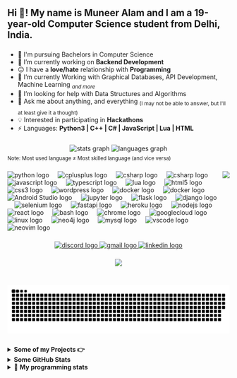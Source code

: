 <h2 align="left">Hi 👋! My name is Muneer Alam and I am a 19-year-old Computer Science student from Delhi, India. </h2>

###

- 🏫 I'm pursuing Bachelors in Computer Science
- 🔭 I’m currently working on  **Backend Development**
- 😐 I have a **love/hate** relationship with **Programming**
- 🌱 I’m currently Working with Graphical Databases, API Development, Machine Learning <sub><i>and more</i></sub>
- 🤔 I’m looking for help with Data Structures and Algorithms
- 💬 Ask me about anything, and everything <sub>(I may not be able to answer, but I'll at least give it a thought)</sub>
- 💡 Interested in participating in **Hackathons**
- ⚡ Languages: **Python3 | C++ | C# | JavaScript | Lua | HTML**

###

<div align="center">
  <img src="https://github-readme-stats.vercel.app/api?username=muneer320&hide_title=false&hide_rank=true&show_icons=true&include_all_commits=true&count_private=true&disable_animations=false&theme=dracula&locale=en&hide_border=false" height="150" alt="stats graph"  />
  <img src="https://github-readme-stats.vercel.app/api/top-langs?username=muneer320&locale=en&hide_title=false&layout=compact&card_width=320&langs_count=5&theme=dracula&hide_border=false" height="150" alt="languages graph"  />
</div>
<sub>Note: Most used language ≠ Most skilled language (and vice versa)</sub>

###

<img align="right" height="150" src="https://c.tenor.com/p7IgwS17V0sAAAAC/rtj-rick-and-morty.gif"/>

###

<div align="left">
  
  <img src="https://cdn.jsdelivr.net/gh/devicons/devicon/icons/python/python-original.svg" height="30" alt="python logo"  />
  <img width="12" />
  <img src="https://cdn.jsdelivr.net/gh/devicons/devicon/icons/cplusplus/cplusplus-original.svg" height="30" alt="cplusplus logo"  />
  <img width="12" />
  <img src="https://cdn.jsdelivr.net/gh/devicons/devicon/icons/csharp/csharp-original.svg" height="30" alt="csharp logo"  />
  <img width="12" />
  <img src="https://cdn.jsdelivr.net/gh/devicons/devicon/icons/java/java-original.svg" height="30" alt="csharp logo"  />
  <img width="12" />
  <img src="https://cdn.jsdelivr.net/gh/devicons/devicon/icons/javascript/javascript-original.svg" height="30" alt="javascript logo"  />
  <img width="12" />
  <img src="https://cdn.jsdelivr.net/gh/devicons/devicon/icons/typescript/typescript-original.svg" height="30" alt="typescript logo"  />
  <img width="12" />
  <img src="https://cdn.jsdelivr.net/gh/devicons/devicon/icons/lua/lua-original.svg" height="30" alt="lua logo"  />
  <img width="12" />

  <img src="https://cdn.jsdelivr.net/gh/devicons/devicon/icons/html5/html5-original.svg" height="30" alt="html5 logo"  />
  <img width="12" />
  <img src="https://cdn.jsdelivr.net/gh/devicons/devicon/icons/css3/css3-original.svg" height="30" alt="css3 logo"  />
  <img width="12" />
  <img src="https://cdn.jsdelivr.net/gh/devicons/devicon/icons/wordpress/wordpress-plain.svg" height="30" alt="wordpress logo"  />
  <img width="12" />
  
  <img src="https://cdn.jsdelivr.net/gh/devicons/devicon/icons/firebase/firebase-original.svg" height="30" alt="docker logo"  />
  <img width="12" />
  <img src="https://cdn.jsdelivr.net/gh/devicons/devicon/icons/docker/docker-original.svg" height="30" alt="docker logo"  />
  <img width="12" />
  <img src="https://cdn.jsdelivr.net/gh/devicons/devicon/icons/androidstudio/androidstudio-original.svg" height="30" alt="Android Studio logo"  />
  <img width="12" />          
  <img src="https://cdn.jsdelivr.net/gh/devicons/devicon/icons/jupyter/jupyter-original.svg" height="30" alt="jupyter logo"  />
  <img width="12" />
  <img src="https://cdn.jsdelivr.net/gh/devicons/devicon/icons/flask/flask-original.svg" height="30" alt="flask logo"  />
  <img width="12" />
  <img src="https://cdn.jsdelivr.net/gh/devicons/devicon/icons/django/django-plain.svg" height="30" alt="django logo"  />
  <img width="12" />
  <img src="https://cdn.jsdelivr.net/gh/devicons/devicon/icons/selenium/selenium-original.svg" height="30" alt="selenium logo"  />
  <img width="12" />
  <img src="https://cdn.jsdelivr.net/gh/devicons/devicon/icons/fastapi/fastapi-original.svg" height="30" alt="fastapi logo"  />
  <img width="12" />
  <img src="https://cdn.jsdelivr.net/gh/devicons/devicon/icons/heroku/heroku-original.svg" height="30" alt="heroku logo"  />
  <img width="12" />
  <img src="https://cdn.jsdelivr.net/gh/devicons/devicon/icons/nodejs/nodejs-original.svg" height="30" alt="nodejs logo"  />
  <img width="12" />
  <img src="https://cdn.jsdelivr.net/gh/devicons/devicon/icons/react/react-original.svg" height="30" alt="react logo"  />
  <img width="12" />
  <img src="https://cdn.jsdelivr.net/gh/devicons/devicon/icons/bash/bash-original.svg" height="30" alt="bash logo"  />
  <img width="12" />
  <img src="https://cdn.jsdelivr.net/gh/devicons/devicon/icons/chrome/chrome-original.svg" height="30" alt="chrome logo"  />
  <img width="12" />
  <img src="https://cdn.jsdelivr.net/gh/devicons/devicon/icons/googlecloud/googlecloud-original.svg" height="30" alt="googlecloud logo"  />
  <img width="12" />
  <img src="https://cdn.jsdelivr.net/gh/devicons/devicon/icons/linux/linux-original.svg" height="30" alt="linux logo"  />
  <img width="12" />
  <img src="https://cdn.jsdelivr.net/gh/devicons/devicon/icons/neo4j/neo4j-original.svg" height="30" alt="neo4j logo"  />
  <img width="12" />
  <img src="https://cdn.jsdelivr.net/gh/devicons/devicon/icons/mysql/mysql-original.svg" height="30" alt="mysql logo"  />
  <img width="12" />

  <img src="https://cdn.jsdelivr.net/gh/devicons/devicon/icons/vscode/vscode-original.svg" height="30" alt="vscode logo"  />
  <img width="12" />
  <img src="https://cdn.jsdelivr.net/gh/devicons/devicon/icons/neovim/neovim-original.svg" height="30" alt="neovim logo"  />
  <img width="12" />
</div>

###

<div align="center">
  <a target="_blank" href="https://discord.gg/kCbur9vZ">
    <img src="https://img.shields.io/static/v1?message=Discord&logo=discord&label=&color=7289DA&logoColor=white&labelColor=&style=for-the-badge" height="35" alt="discord logo"  /> </a>
  <a target="_blank" href="mailto:muneer.alam320@gmail.com">
    <img src="https://img.shields.io/static/v1?message=Gmail&logo=gmail&label=&color=D14836&logoColor=white&labelColor=&style=for-the-badge" height="35" alt="gmail logo"  /> </a>
  <a target="_blank" href="https://linkedin.com/in/muneer320">
    <img src="https://img.shields.io/static/v1?message=LinkedIn&logo=linkedin&label=&color=0077B5&logoColor=white&labelColor=&style=for-the-badge" height="35" alt="linkedin logo"  /> </a>
</div>

###

<div align="center">
  <img src="https://profile-counter.glitch.me/muneer320/count.svg?"  />
</div>

###

<br clear="both">


<picture>
  <source media="(prefers-color-scheme: dark)" srcset="https://raw.githubusercontent.com/Muneer320/muneer320/refs/heads/output/github-snake-dark.svg" />
  <source media="(prefers-color-scheme: light)" srcset="https://raw.githubusercontent.com/Muneer320/muneer320/refs/heads/output/github-snake.svg"  />
  <img alt="github-snake" src="https://raw.githubusercontent.com/Muneer320/muneer320/refs/heads/output/github-snake.svg" />
</picture>

###

<!-- start project section -->
<details>
<summary><b> Some of my Projects 👉 </b></summary>
<table>
  <thead>
    <tr>
      <th>Project Name</th>
      <th>Skills used</th>
      <th>Description</th>
    </tr>
  </thead>
  <tbody>
    <tr>
      <td><a target="_blank" href='https://github.com/Muneer320/BOOP'>BOOP</a></td>
      <td>Python</td>
      <td>Generate a complete word search <b>book</b> in a single click.</td>
    </tr>
    <tr>
      <td><a target="_blank" href='https://github.com/Muneer320/LEAP'>LEAP</a></td>
      <td>Python</td>
      <td>Generate a complete <b>sudoku book</b> but with a twist, you can only solve a puzzle if you have already solved the previous one!</td>
    </tr>
    <tr>
      <td><a target="_blank" href='https://github.com/Muneer320/Flask-Download-It'>Download-It</a></td>
      <td>Python, Flask</td>
      <td>Online video downloader built with Python's Flask</td>
    </tr>
    <tr>
      <td><a target="_blank" href='https://github.com/Muneer320/FunChat'>FunChat</a></td>
      <td>HTML, Javascript, Firebase</td>
      <td>A simple web-based chat application with firebase-db (made it when I was first learning about databases, it has no concept of privacy, data protection or sanitization etc)</td>
    </tr>
    <tr>
      <td><a target="_blank" href='https://github.com/Muneer320/Abstracta2.0'>Abstracta</a></td>
      <td>Python, Numpy</td>
      <td>Recreate any image using primitive shapes like circles or triangles.</td>
    </tr>
    <tr>
      <td><a target="_blank" href='https://github.com/Muneer320/Chess'>Chess Programs</a></td>
      <td>Python, Tkinter</td>
      <td>A basic tkinter GUI for a game of chess against a human or my implimentation of a basic bot. Also there are other things, like playing only with algebraic notation for learning it and more.</td>
    </tr>
    <tr>
      <td><a target="_blank" href='https://muneer320.github.io/Blogg/'>Blog Site</a></td>
      <td>Html, CSS, Javascript</td>
      <td>Basic Glassmorphic blogging site. (Nothing too fancy, just from the time I learned about glassmorphic designs and wanted to make something myself)</td>
    </tr>
    <tr>
      <td><a target="_blank" href='https://github.com/Muneer320/sort-image'>Sort Image</a></td>
      <td>Python, Pillow</td>
      <td>Shows various sorting Algorithms visually, by taking an image, breaking it down into smaller fragments and sorting it according to the requested sorting algorithm.</td>
    </tr>
  </tbody>
</table>
</details>
<!-- end project section -->

<!-- start statics fun section -->
<details>
<summary><b> Some GitHub Stats </b></summary>
<div align="center">
  <img src="https://github-readme-stats.vercel.app/api?username=muneer320&hide_title=false&hide_rank=true&show_icons=true&include_all_commits=true&count_private=true&disable_animations=false&theme=dracula&locale=en&hide_border=false" height="150" alt="stats graph"  />
  <img src="https://github-readme-stats.vercel.app/api/top-langs?username=muneer320&locale=en&hide_title=false&layout=compact&card_width=320&langs_count=5&theme=dracula&hide_border=false" height="150" alt="languages graph"  />

  [![trophy](https://github-profile-trophy.vercel.app/?username=muneer320&theme=dracula&column=5)](https://github.com/muneer320/)

  ![](https://github-readme-streak-stats.herokuapp.com/?user=muneer320&theme=dracula)

  ![](https://github-profile-summary-cards.vercel.app/api/cards/profile-details?username=muneer320&theme=dracula)

  ![](https://github-profile-summary-cards.vercel.app/api/cards/repos-per-language?username=muneer320&theme=dracula)
  
  ![](https://github-profile-summary-cards.vercel.app/api/cards/most-commit-language?username=muneer320&theme=dracula)

</div>
</details>
<!-- end statics fun section -->

<!-- start programming stats -->
<details> 
 <summary>🤖 <b>My programming stats</b> </summary>
<br>

<!--START_SECTION:waka-->
![Lines of code](https://img.shields.io/badge/From%20Hello%20World%20I%27ve%20Written-1.8%20million%20lines%20of%20code-blue)

**🐱 My GitHub Data** 

> 📦 365.2 kB Used in GitHub's Storage 
 > 
> 🏆 85 Contributions in the Year 2025
 > 
> 🚫 Not Opted to Hire
 > 
> 📜 90 Public Repositories 
 > 
> 🔑 7 Private Repositories 
 > 
**I'm a Night 🦉** 

```text
🌞 Morning                71 commits          █░░░░░░░░░░░░░░░░░░░░░░░░   04.60 % 
🌆 Daytime                596 commits         ██████████░░░░░░░░░░░░░░░   38.65 % 
🌃 Evening                188 commits         ███░░░░░░░░░░░░░░░░░░░░░░   12.19 % 
🌙 Night                  687 commits         ███████████░░░░░░░░░░░░░░   44.55 % 
```
📅 **I'm Most Productive on Monday** 

```text
Monday                   751 commits         ████████████░░░░░░░░░░░░░   48.70 % 
Tuesday                  72 commits          █░░░░░░░░░░░░░░░░░░░░░░░░   04.67 % 
Wednesday                499 commits         ████████░░░░░░░░░░░░░░░░░   32.36 % 
Thursday                 43 commits          █░░░░░░░░░░░░░░░░░░░░░░░░   02.79 % 
Friday                   52 commits          █░░░░░░░░░░░░░░░░░░░░░░░░   03.37 % 
Saturday                 25 commits          ░░░░░░░░░░░░░░░░░░░░░░░░░   01.62 % 
Sunday                   100 commits         ██░░░░░░░░░░░░░░░░░░░░░░░   06.49 % 
```


📊 **This Week I Spent My Time On** 

```text
💬 Programming Languages: 
Other                    3 hrs 52 mins       ███████████████░░░░░░░░░░   61.68 % 
YAML                     59 mins             ████░░░░░░░░░░░░░░░░░░░░░   15.75 % 
Markdown                 32 mins             ██░░░░░░░░░░░░░░░░░░░░░░░   08.64 % 
Python                   31 mins             ██░░░░░░░░░░░░░░░░░░░░░░░   08.38 % 
Text                     20 mins             █░░░░░░░░░░░░░░░░░░░░░░░░   05.53 % 

💻 Operating System: 
Linux                    6 hrs 16 mins       █████████████████████████   100.00 % 
```

**I Mostly Code in Python** 

```text
Python                   53 repos            ██████████████░░░░░░░░░░░   54.08 % 
JavaScript               22 repos            ██████░░░░░░░░░░░░░░░░░░░   22.45 % 
CSS                      9 repos             ██░░░░░░░░░░░░░░░░░░░░░░░   09.18 % 
C++                      2 repos             █░░░░░░░░░░░░░░░░░░░░░░░░   02.04 % 
PowerShell               1 repo              ░░░░░░░░░░░░░░░░░░░░░░░░░   01.02 % 
```




 Last Updated on 19/02/2025 19:09:40 UTC
<!--END_SECTION:waka-->

</details>

